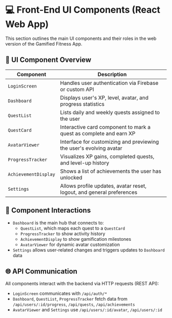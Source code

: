 # 💻 Front-End UI Components (React Web App)

This section outlines the main UI components and their roles in the web version of the Gamified Fitness App.

## 🧩 UI Component Overview

| Component            | Description                                                                 |
|----------------------|-----------------------------------------------------------------------------|
| `LoginScreen`        | Handles user authentication via Firebase or custom API                      |
| `Dashboard`          | Displays user's XP, level, avatar, and progress statistics                   |
| `QuestList`          | Lists daily and weekly quests assigned to the user                           |
| `QuestCard`          | Interactive card component to mark a quest as complete and earn XP          |
| `AvatarViewer`       | Interface for customizing and previewing the user's evolving avatar          |
| `ProgressTracker`    | Visualizes XP gains, completed quests, and level-up history                  |
| `AchievementDisplay` | Shows a list of achievements the user has unlocked                          |
| `Settings`           | Allows profile updates, avatar reset, logout, and general preferences       |

## 🔄 Component Interactions

- `Dashboard` is the main hub that connects to:
  - `QuestList`, which maps each quest to a `QuestCard`
  - `ProgressTracker` to show activity history
  - `AchievementDisplay` to show gamification milestones
  - `AvatarViewer` for dynamic avatar customization
- `Settings` allows user-related changes and triggers updates to `Dashboard` data

## 🌐 API Communication

All components interact with the backend via HTTP requests (REST API):

- `LoginScreen` communicates with `/api/auth/*`
- `Dashboard`, `QuestList`, `ProgressTracker` fetch data from `/api/users/:id/progress`, `/api/quests`, `/api/achievements`
- `AvatarViewer` and `Settings` use `/api/users/:id/avatar`, `/api/users/:id`